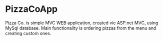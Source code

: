 # PizzaCoApp
Pizza Co. is simple MVC WEB application, created vie ASP.net MVC, using MySql database. Main functionality is ordering pizzas from the menu and creating custom ones.

